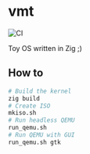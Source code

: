 # vmt
![CI](https://github.com/chivay/vmt/workflows/CI/badge.svg)

Toy OS written in Zig ;)

## How to
```bash
# Build the kernel
zig build
# Create ISO
mkiso.sh
# Run headless QEMU
run_qemu.sh
# Run QEMU with GUI
run_qemu.sh gtk
```

